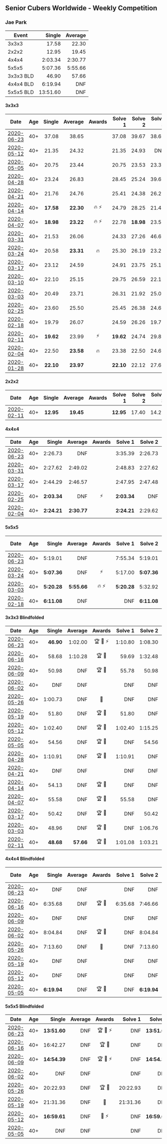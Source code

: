 ## Senior Cubers Worldwide - Weekly Competition
### Jae Park

| Event | Single | Average |
| -- | --: | --: |
| 3x3x3 | 17.58 | 22.30 |
| 2x2x2 | 12.95 | 19.45 |
| 4x4x4 | 2:03.34 | 2:30.77 |
| 5x5x5 | 5:07.36 | 5:55.66 |
| 3x3x3 BLD | 46.90 | 57.66 |
| 4x4x4 BLD | 6:19.94 | DNF |
| 5x5x5 BLD | 13:51.60 | DNF |

#### 3x3x3

| Date | Age | Single | Average | Awards | Solve 1 | Solve 2 | Solve 3 | Solve 4 | Solve 5 | Video |
| :--: | :--: | --: | --: | :--: | --: | --: | --: | --: | --: | :-- |
| [2020-06-23](../results/333/2020-06-23.md) | 40+ | 37.08 | 38.65 |  | 37.08 | 39.67 | 38.62 | 38.71 | 38.61 | [Link](https://www.facebook.com/events/722150235200875/permalink/722975191785046/) |
| [2020-05-12](../results/333/2020-05-12.md) | 40+ | 21.35 | 24.32 |  | 21.35 | 24.93 | DNF | 24.84 | 23.18 | [Link](https://www.facebook.com/events/546188069600739/permalink/547732242779655/) |
| [2020-05-05](../results/333/2020-05-05.md) | 40+ | 20.75 | 23.44 |  | 20.75 | 23.53 | 23.37 | 24.25 | 23.41 | [Link](https://www.facebook.com/events/3313106775587396/permalink/3314665742098166/) |
| [2020-04-28](../results/333/2020-04-28.md) | 40+ | 23.24 | 26.83 |  | 28.45 | 25.24 | 39.68 | 26.79 | 23.24 | [Link](https://www.facebook.com/events/535188653858103/permalink/538386903538278/) |
| [2020-04-21](../results/333/2020-04-21.md) | 40+ | 21.76 | 24.76 |  | 25.41 | 24.38 | 26.25 | 24.49 | 21.76 | [Link](https://www.facebook.com/events/880278499062375/permalink/881342645622627/) |
| [2020-04-14](../results/333/2020-04-14.md) | 40+ | **17.58** | **22.30** | 🔥 ⚡ | 24.79 | 28.25 | 21.45 | **17.58** | 20.67 | [Link](https://www.facebook.com/events/982619255468618/permalink/985441481853062/) |
| [2020-04-07](../results/333/2020-04-07.md) | 40+ | **18.98** | **23.22** | 🔥 ⚡ | 22.78 | **18.98** | 23.52 | 23.36 | 24.85 | [Link](https://www.facebook.com/events/510082903229069/permalink/511246483112711/) |
| [2020-03-31](../results/333/2020-03-31.md) | 40+ | 21.53 | 26.06 |  | 24.33 | 27.26 | 46.66 | 21.53 | 26.59 | [Link](https://www.facebook.com/events/207898257161923/permalink/211079216843827/) |
| [2020-03-24](../results/333/2020-03-24.md) | 40+ | 20.58 | **23.31** | 🔥 | 25.30 | 26.19 | 23.23 | 20.58 | 21.40 | [Link](https://www.facebook.com/events/524456301543611/permalink/527707584551816/) |
| [2020-03-17](../results/333/2020-03-17.md) | 40+ | 23.12 | 24.59 |  | 24.91 | 23.75 | 25.11 | 23.12 | 27.78 | [Link](https://www.facebook.com/events/280686576235146/permalink/282217809415356/) |
| [2020-03-10](../results/333/2020-03-10.md) | 40+ | 22.10 | 25.15 |  | 29.75 | 26.59 | 22.10 | 23.52 | 25.34 | [Link](https://www.facebook.com/events/164742401163863/permalink/164836874487749/) |
| [2020-03-03](../results/333/2020-03-03.md) | 40+ | 20.49 | 23.71 |  | 26.31 | 21.92 | 25.03 | 20.49 | 24.17 | [Link](https://www.facebook.com/events/241721610185997/permalink/242049530153205/) |
| [2020-02-25](../results/333/2020-02-25.md) | 40+ | 23.60 | 25.50 |  | 25.45 | 26.38 | 24.68 | 28.92 | 23.60 | [Link](https://www.facebook.com/events/196320811461109/permalink/196530664773457/) |
| [2020-02-18](../results/333/2020-02-18.md) | 40+ | 19.79 | 26.07 |  | 24.59 | 26.26 | 19.79 | 29.10 | 27.36 | [Link](https://www.facebook.com/events/2558750947697073/permalink/2561762737395894/) |
| [2020-02-11](../results/333/2020-02-11.md) | 40+ | **19.62** | 23.99 | ⚡ | **19.62** | 24.74 | 29.89 | 20.84 | 26.39 | [Link](https://www.facebook.com/events/616423959107229/permalink/616661212416837/) |
| [2020-02-04](../results/333/2020-02-04.md) | 40+ | 22.50 | **23.58** | 🔥 | 23.38 | 22.50 | 24.65 | 22.71 | 25.90 | [Link](https://www.facebook.com/groups/1604105099735401/permalink/2135450339934205/) |
| [2020-01-28](../results/333/2020-01-28.md) | 40+ | **22.10** | **23.97** |  | **22.10** | 22.12 | 27.69 | - | - | [Link](https://www.facebook.com/100017395687396/videos/558635781392940/) |


#### 2x2x2

| Date | Age | Single | Average | Awards | Solve 1 | Solve 2 | Solve 3 | Solve 4 | Solve 5 | Video |
| :--: | :--: | --: | --: | :--: | --: | --: | --: | --: | --: | :-- |
| [2020-02-11](../results/222/2020-02-11.md) | 40+ | **12.95** | **19.45** |  | **12.95** | 17.40 | 14.25 | DNF | 26.70 | [Link](https://www.facebook.com/events/176704156956327/permalink/177449880215088/) |


#### 4x4x4

| Date | Age | Single | Average | Awards | Solve 1 | Solve 2 | Solve 3 | Solve 4 | Solve 5 | Video |
| :--: | :--: | --: | --: | :--: | --: | --: | --: | --: | --: | :-- |
| [2020-06-23](../results/444/2020-06-23.md) | 40+ | 2:26.73 | DNF |  | 3:35.39 | 2:26.73 | DNS | DNS | DNS | [Link](https://www.facebook.com/events/268636114456043/permalink/269124617740526/) |
| [2020-03-31](../results/444/2020-03-31.md) | 40+ | 2:27.62 | 2:49.02 |  | 2:48.83 | 2:27.62 | 2:59.73 | 2:54.48 | 2:43.75 | [Link](https://www.facebook.com/events/269276700734640/permalink/269762840686026/) |
| [2020-03-17](../results/444/2020-03-17.md) | 40+ | 2:44.29 | 2:46.57 |  | 2:47.95 | 2:47.48 | 2:44.29 | DNS | DNS | [Link](https://www.facebook.com/events/211732526904866/permalink/213592526718866/) |
| [2020-02-25](../results/444/2020-02-25.md) | 40+ | **2:03.34** | DNF | ⚡ | **2:03.34** | DNF | 2:38.58 | DNS | DNS | [Link](https://www.facebook.com/events/805797596592397/permalink/806066883232135/) |
| [2020-02-04](../results/444/2020-02-04.md) | 40+ | **2:24.21** | **2:30.77** |  | **2:24.21** | 2:29.62 | 2:38.49 | DNS | DNS | [Link](https://www.facebook.com/groups/1604105099735401/permalink/2135447743267798/) |


#### 5x5x5

| Date | Age | Single | Average | Awards | Solve 1 | Solve 2 | Solve 3 | Solve 4 | Solve 5 | Video |
| :--: | :--: | --: | --: | :--: | --: | --: | --: | --: | --: | :-- |
| [2020-06-23](../results/555/2020-06-23.md) | 40+ | 5:19.01 | DNF |  | 7:55.34 | 5:19.01 | DNS | DNS | DNS | [Link](https://www.facebook.com/events/268636114456043/permalink/269430691043252/) |
| [2020-03-24](../results/555/2020-03-24.md) | 40+ | **5:07.36** | DNF | ⚡ | 5:17.00 | **5:07.36** | DNS | DNS | DNS | [Link](https://www.facebook.com/events/5078365835514885/permalink/5079528812065254/) |
| [2020-03-03](../results/555/2020-03-03.md) | 40+ | **5:20.28** | **5:55.66** | 🔥 ⚡ | **5:20.28** | 5:32.92 | 6:53.78 | DNS | DNS | [Link](https://www.facebook.com/events/2637344919882558/permalink/2637707586512958/) |
| [2020-02-18](../results/555/2020-02-18.md) | 40+ | **6:11.08** | DNF |  | DNF | **6:11.08** | DNS | DNS | DNS | [Link](https://www.facebook.com/events/538921670053895/permalink/542842839661778/) |


#### 3x3x3 Blindfolded

| Date | Age | Single | Average | Awards | Solve 1 | Solve 2 | Solve 3 | Video |
| :--: | :--: | --: | --: | :--: | --: | --: | --: | :-- |
| [2020-06-23](../results/333bf/2020-06-23.md) | 40+ | **46.90** | 1:02.00 | 🏆 🥇 ⚡ | 1:10.80 | 1:08.30 | **46.90** | [Link](https://www.facebook.com/events/850175445522887/permalink/852285558645209/) |
| [2020-06-16](../results/333bf/2020-06-16.md) | 40+ | 58.68 | 1:10.28 | 🏆 🥇 | 59.69 | 1:32.48 | 58.68 | [Link](https://www.facebook.com/events/208176410240808/permalink/209854233406359/) |
| [2020-06-09](../results/333bf/2020-06-09.md) | 40+ | 50.98 | DNF | 🏆 🥇 | 55.78 | 50.98 | DNF | [Link](https://www.facebook.com/events/620460455211235/permalink/622049145052366/) |
| [2020-06-02](../results/333bf/2020-06-02.md) | 40+ | DNF | DNF |  | DNF | DNF | DNF | [Link](https://www.facebook.com/events/323619661956372/permalink/325811025070569/) |
| [2020-05-26](../results/333bf/2020-05-26.md) | 40+ | 1:00.73 | DNF | 🥇 | DNF | DNF | 1:00.73 | [Link](https://www.facebook.com/events/1531820936993798/permalink/1534279060081319/) |
| [2020-05-19](../results/333bf/2020-05-19.md) | 40+ | 51.80 | DNF | 🏆 🥇 | 51.80 | DNF | DNF | [Link](https://www.facebook.com/events/2608037409484307/permalink/2609676329320415/) |
| [2020-05-12](../results/333bf/2020-05-12.md) | 40+ | 1:02.40 | DNF | 🏆 🥇 | 1:02.40 | 1:15.25 | DNF | [Link](https://www.facebook.com/events/367340484222677/permalink/368871534069572/) |
| [2020-05-05](../results/333bf/2020-05-05.md) | 40+ | 54.56 | DNF | 🏆 🥇 | DNF | 54.56 | DNF | [Link](https://www.facebook.com/events/2624652641189887/permalink/2627851630869988/) |
| [2020-04-28](../results/333bf/2020-04-28.md) | 40+ | 1:10.91 | DNF | 🏆 🥇 | 1:10.91 | DNF | DNF | [Link](https://www.facebook.com/events/534758690547855/permalink/534848220538902/) |
| [2020-04-21](../results/333bf/2020-04-21.md) | 40+ | DNF | DNF |  | DNF | DNF | DNF | [Link](https://www.facebook.com/events/1312095715657208/permalink/1313272208872892/) |
| [2020-04-14](../results/333bf/2020-04-14.md) | 40+ | 54.13 | DNF | 🏆 🥇 | DNF | DNF | 54.13 | [Link](https://www.facebook.com/events/232067087873656/permalink/232495074497524/) |
| [2020-04-07](../results/333bf/2020-04-07.md) | 40+ | 55.58 | DNF | 🏆 🥇 | 55.58 | DNF | DNF | [Link](https://www.facebook.com/events/258196271885699/permalink/259236678448325/) |
| [2020-03-17](../results/333bf/2020-03-17.md) | 40+ | 50.42 | DNF | 🏆 🥇 | DNF | 50.42 | DNF | [Link](https://www.facebook.com/events/616010612582835/permalink/617628172421079/) |
| [2020-03-03](../results/333bf/2020-03-03.md) | 40+ | 48.96 | DNF | 🏆 🥇 | DNF | 1:06.76 | 48.96 | [Link](https://www.facebook.com/events/186820176097844/permalink/188015709311624/) |
| [2020-02-11](../results/333bf/2020-02-11.md) | 40+ | **48.68** | **57.66** | 🏆 🥇 | 1:01.08 | 1:03.21 | **48.68** | [Link](https://www.facebook.com/events/173728187264773/permalink/173945660576359/) |


#### 4x4x4 Blindfolded

| Date | Age | Single | Average | Awards | Solve 1 | Solve 2 | Solve 3 | Video |
| :--: | :--: | --: | --: | :--: | --: | --: | --: | :-- |
| [2020-06-23](../results/444bf/2020-06-23.md) | 40+ | DNF | DNF |  | DNF | DNF | DNF | [Link](https://www.facebook.com/events/850175445522887/permalink/852307851976313/) |
| [2020-06-16](../results/444bf/2020-06-16.md) | 40+ | 6:35.68 | DNF | 🏆 🥇 | 6:35.68 | 7:46.66 | DNF | [Link](https://www.facebook.com/events/208176410240808/permalink/209074956817620/) |
| [2020-06-09](../results/444bf/2020-06-09.md) | 40+ | DNF | DNF |  | DNF | DNF | DNF | [Link](https://www.facebook.com/events/620460455211235/permalink/622712168319397/) |
| [2020-06-02](../results/444bf/2020-06-02.md) | 40+ | 8:04.84 | DNF | 🏆 🥇 | DNF | 8:04.84 | DNS | [Link](https://www.facebook.com/events/323619661956372/permalink/325184355133236/) |
| [2020-05-26](../results/444bf/2020-05-26.md) | 40+ | 7:13.60 | DNF | 🥇 | DNF | 7:13.60 | DNF | [Link](https://www.facebook.com/events/1531820936993798/permalink/1533623833480175/) |
| [2020-05-19](../results/444bf/2020-05-19.md) | 40+ | DNF | DNF |  | DNF | DNF | DNF | |
| [2020-05-12](../results/444bf/2020-05-12.md) | 40+ | DNF | DNF |  | DNF | DNF | DNF | [Link](https://www.facebook.com/events/367340484222677/permalink/370228633933862/) |
| [2020-05-05](../results/444bf/2020-05-05.md) | 40+ | **6:19.94** | DNF | 🏆 🥇 | DNF | **6:19.94** | DNF | [Link](https://www.facebook.com/events/2624652641189887/permalink/2625297171125434/) |


#### 5x5x5 Blindfolded

| Date | Age | Single | Average | Awards | Solve 1 | Solve 2 | Solve 3 | Video |
| :--: | :--: | --: | --: | :--: | --: | --: | --: | :-- |
| [2020-06-23](../results/555bf/2020-06-23.md) | 40+ | **13:51.60** | DNF | 🏆 🥇 ⚡ | DNF | **13:51.60** | DNF | [Link](https://www.facebook.com/events/850175445522887/permalink/850645842142514/) |
| [2020-06-16](../results/555bf/2020-06-16.md) | 40+ | 16:42.27 | DNF | 🏆 🥇 | DNF | DNF | 16:42.27 | [Link](https://www.facebook.com/events/208176410240808/permalink/209074773484305/) |
| [2020-06-09](../results/555bf/2020-06-09.md) | 40+ | **14:54.39** | DNF | 🏆 🥇 ⚡ | DNF | **14:54.39** | DNF | [Link](https://www.facebook.com/events/620460455211235/permalink/622707208319893/) |
| [2020-06-02](../results/555bf/2020-06-02.md) | 40+ | DNF | DNF |  | DNF | DNF | DNF | [Link](https://www.facebook.com/events/323619661956372/permalink/324470465204625/) |
| [2020-05-26](../results/555bf/2020-05-26.md) | 40+ | 20:22.93 | DNF | 🏆 🥇 | 20:22.93 | DNF | DNF | [Link](https://www.facebook.com/events/1531820936993798/permalink/1532726963569862/) |
| [2020-05-19](../results/555bf/2020-05-19.md) | 40+ | 21:31.36 | DNF | 🥇 | 21:31.36 | DNF | DNF | [Link](https://www.facebook.com/events/2608037409484307/permalink/2608621196092595/) |
| [2020-05-12](../results/555bf/2020-05-12.md) | 40+ | **16:59.61** | DNF | 🥇 ⚡ | DNF | **16:59.61** | DNF | [Link](https://www.facebook.com/events/367340484222677/permalink/368393814117344/) |
| [2020-05-05](../results/555bf/2020-05-05.md) | 40+ | DNF | DNF |  | DNF | DNF | DNF | [Link](https://www.facebook.com/events/2624652641189887/permalink/2625719967749821/) |


<!-- Global site tag (gtag.js) - Google Analytics -->
<script async src="https://www.googletagmanager.com/gtag/js?id=UA-86348435-3"></script>
<script>window.dataLayer = window.dataLayer || []; function gtag() {dataLayer.push(arguments);} gtag('js', new Date()); gtag('config', 'UA-86348435-3');</script>
